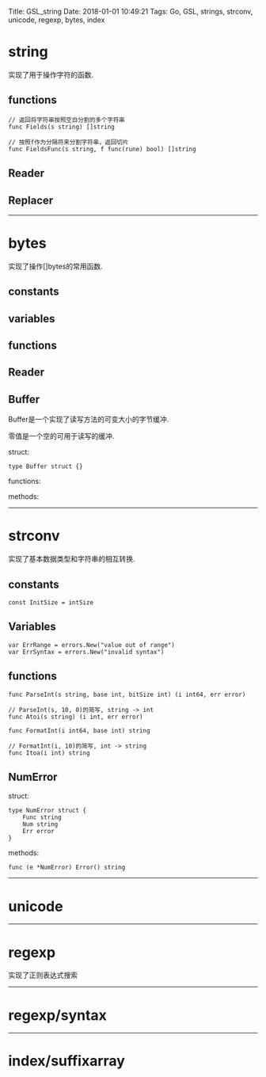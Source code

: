Title: GSL_string
Date: 2018-01-01 10:49:21
Tags: Go, GSL, strings, strconv, unicode, regexp, bytes, index



# string

实现了用于操作字符的函数.

## functions

    // 返回将字符串按照空白分割的多个字符串
    func Fields(s string) []string

    // 按照f作为分隔符来分割字符串，返回切片
    func FieldsFunc(s string, f func(rune) bool) []string

## Reader

## Replacer

***

# bytes

实现了操作[]bytes的常用函数.

## constants

## variables

## functions

## Reader

## Buffer

Buffer是一个实现了读写方法的可变大小的字节缓冲.

零值是一个空的可用于读写的缓冲.

struct:

    type Buffer struct {}

functions:

methods:

***

# strconv

实现了基本数据类型和字符串的相互转换.

## constants

    const InitSize = intSize

## Variables

    var ErrRange = errors.New("value out of range")
    var ErrSyntax = errors.New("invalid syntax")

## functions

    func ParseInt(s string, base int, bitSize int) (i int64, err error)

    // ParseInt(s, 10, 0)的简写, string -> int
    func Atoi(s string) (i int, err error)

    func FormatInt(i int64, base int) string

    // FormatInt(i, 10)的简写, int -> string
    func Itoa(i int) string

## NumError

struct:

    type NumError struct {
        Func string
        Num string
        Err error
    }

methods:

    func (e *NumError) Error() string

***

# unicode

***

# regexp

实现了正则表达式搜索



***

# regexp/syntax

***

# index/suffixarray
